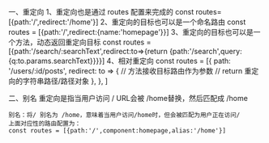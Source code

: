 一、重定向
    1、重定向也是通过 routes 配置来完成的
        const routes=[{path:'/',redirect:'/home'}]
    2、重定向的目标也可以是一个命名路由
        const routes = [{path:'/',redirect:{name:'homepage'}}]
    3、重定向的目标也可以是一个方法，动态返回重定向目标
        const routes = [{path:'/search/:searchText',redirect:to=>{return {path:'/search',query:{q:to.params.searchText}}}}]
    4、相对重定向
        const routes = [{
                        path: '/users/:id/posts',
                        redirect: to => {
                            // 方法接收目标路由作为参数
                            // return 重定向的字符串路径/路径对象
                            },
                        },
                    ]

二、别名
    重定向是指当用户访问 / URL会被 /home替换，然后匹配成 /home

    别名：将/ 别名为 /home，意味着当用户访问/home时，但会被匹配为用户正在访问/ 
    上面对应性的路由配置为：
    const routes = [{path:'/',component:homepage,alias:'/home'}]